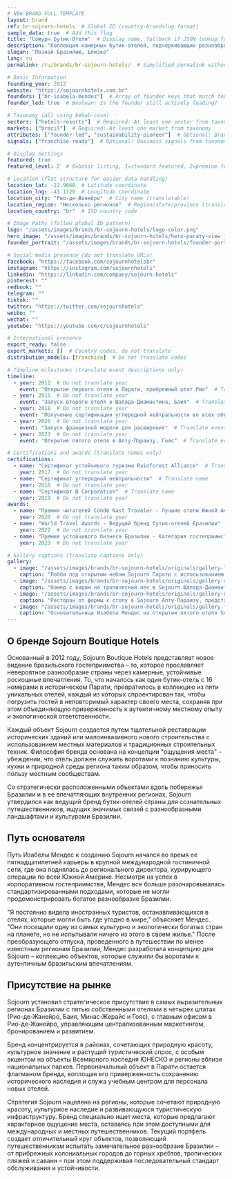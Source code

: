 ```yaml
---
# NEW BRAND FULL TEMPLATE
layout: brand
ref: br-sojourn-hotels  # Global ID (country-brandslug format)
sample_data: true  # Add this flag
title: "Сожурн Бутик-Отели"  # Display name, fallback if JSON lookup fails
description: "Коллекция камерных бутик-отелей, подчеркивающих разнообразие бразильских ландшафтов через устойчивую роскошь и аутентичный местный опыт."
slogan: "Познай Бразилию, Близко"
lang: ru
permalink: /ru/brands/br-sojourn-hotels/  # Simplified permalink without country code

# Basic Information
founding_year: 2012
website: "https://sojournhotels.com.br"
founders: ["br-isabela-mendez"]  # Array of founder keys that match founder_names.json entries
founder_led: true  # Boolean: Is the founder still actively leading?

# Taxonomy (all using kebab-case)
sectors: ["hotels-resorts"]  # Required: At least one sector from taxonomy
markets: ["brazil"]  # Required: At least one market from taxonomy
attributes: ["founder-led", "sustainability-pioneer"]  # Optional: Brand attributes from taxonomy
signals: ["franchise-ready"]  # Optional: Business signals from taxonomy

# Display Settings
featured: true
featured_level: 2  # 0=basic listing, 1=standard featured, 2=premium featured

# Location (flat structure for easier data handling)
location_lat: -22.9068  # Latitude coordinate
location_lng: -43.1729  # Longitude coordinate
location_city: "Рио-де-Жанейро"  # City name (translatable)
location_region: "Несколько регионов"  # Region/state/province (translatable, optional)
location_country: "br"  # ISO country code

# Image Paths (follow global ID pattern)
logo: "/assets/images/brands/br-sojourn-hotels/logo-color.png"
hero_image: "/assets/images/brands/br-sojourn-hotels/hero-paraty-view.jpg"
founder_portrait: "/assets/images/brands/br-sojourn-hotels/founder-portrait.jpg"

# Social media presence (do not translate URLs)
facebook: "https://facebook.com/sojournhotelsbr"
instagram: "https://instagram.com/sojournhotels"
linkedin: "https://linkedin.com/company/sojourn-hotels"
pinterest: ""
redbook: ""
telegram: ""
tiktok: ""
twitter: "https://twitter.com/sojournhotels"
weibo: ""
wechat: ""
youtube: "https://youtube.com/c/sojournhotels"

# International presence
export_ready: false
export_markets: []  # Country codes, do not translate
distribution_models: [franchise]  # Do not translate codes

# Timeline milestones (translate event descriptions only)
timeline:
  - year: 2012  # Do not translate year
    event: "Открытие первого отеля в Парати, прибрежный штат Рио"  # Translate event description
  - year: 2015  # Do not translate year
    event: "Запуск второго отеля в Шапада-Диамантина, Баия"  # Translate event description
  - year: 2018  # Do not translate year
    event: "Получение сертификации углеродной нейтральности во всех объектах"  # Translate event description
  - year: 2020  # Do not translate year
    event: "Запуск франшизной модели для расширения"  # Translate event description
  - year: 2023  # Do not translate year
    event: "Открытие пятого отеля в Алту-Параизу, Гояс"  # Translate event description

# Certifications and awards (translate names only)
certifications:
  - name: "Сертификат устойчивого туризма Rainforest Alliance"  # Translate name
    year: 2017  # Do not translate year
  - name: "Сертификат углеродной нейтральности"  # Translate name
    year: 2018  # Do not translate year
  - name: "Сертификат B Corporation"  # Translate name
    year: 2019  # Do not translate year
awards:
  - name: "Премия читателей Condé Nast Traveler - Лучшие отели Южной Америки"  # Translate name
    year: 2020  # Do not translate year
  - name: "World Travel Awards - Ведущий бренд бутик-отелей Бразилии"  # Translate name
    year: 2022  # Do not translate year
  - name: "Премия устойчивого бизнеса Бразилии - Категория гостеприимства"  # Translate name
    year: 2023  # Do not translate year

# Gallery captions (translate captions only)
gallery:
  - image: "/assets/images/brands/br-sojourn-hotels/originals/gallery-lobby.jpg"  # Do not translate path
    caption: "Лобби под открытым небом Sojourn Парати с использованием местных материалов и ремесленной мебели"  # Translate caption
  - image: "/assets/images/brands/br-sojourn-hotels/originals/gallery-suite.jpg"  # Do not translate path
    caption: "Номер с видом на тропический лес в Sojourn Шапада-Диамантина с частным мини-бассейном"  # Translate caption
  - image: "/assets/images/brands/br-sojourn-hotels/originals/gallery-dining.jpg"  # Do not translate path
    caption: "Ресторан от фермы к столу в Sojourn Алту-Параизу, представляющий региональную кухню"  # Translate caption
  - image: "/assets/images/brands/br-sojourn-hotels/originals/gallery-founder.jpg"  # Do not translate path
    caption: "Основательница Изабела Мендес на открытии пятого отеля Sojourn в 2023 году"  # Translate caption
---
```


## О бренде Sojourn Boutique Hotels

Основанный в 2012 году, Sojourn Boutique Hotels представляет новое видение бразильского гостеприимства – то, которое прославляет невероятное разнообразие страны через камерные, устойчивые роскошные впечатления. То, что началось как один бутик-отель с 16 номерами в историческом Парати, превратилось в коллекцию из пяти уникальных отелей, каждый из которых спроектирован так, чтобы погрузить гостей в неповторимый характер своего места, сохраняя при этом объединяющую приверженность к аутентичному местному опыту и экологической ответственности.

Каждый объект Sojourn создается путем тщательной реставрации исторических зданий или малоинвазивного нового строительства с использованием местных материалов и традиционных строительных техник. Философия бренда основана на концепции "ощущения места" – убеждении, что отель должен служить воротами к познанию культуры, кухни и природной среды региона таким образом, чтобы приносить пользу местным сообществам.

Со стратегически расположенными объектами вдоль побережья Бразилии и в ее впечатляющих внутренних регионах, Sojourn утвердился как ведущий бренд бутик-отелей страны для сознательных путешественников, ищущих значимых связей с разнообразными ландшафтами и культурами Бразилии.

## Путь основателя

Путь Изабелы Мендес к созданию Sojourn начался во время ее пятнадцатилетней карьеры в крупной международной гостиничной сети, где она поднялась до регионального директора, курирующего операции по всей Южной Америке. Несмотря на успех в корпоративном гостеприимстве, Мендес все больше разочаровывалась стандартизированными подходами, которые не могли продемонстрировать богатое разнообразие Бразилии.

"Я постоянно видела иностранных туристов, останавливающихся в отелях, которые могли быть где угодно в мире," объясняет Мендес. "Они посещали одну из самых культурно и экологически богатых стран на планете, но не испытывали ничего из этого в своем жилье." После преобразующего отпуска, проведенного в путешествии по менее известным регионам Бразилии, Мендес разработала концепцию для Sojourn – коллекцию объектов, которые служили бы воротами к аутентичным бразильским впечатлениям.

## Присутствие на рынке

Sojourn установил стратегическое присутствие в самых выразительных регионах Бразилии с пятью собственными отелями в четырех штатах (Рио-де-Жанейро, Баия, Минас-Жерайс и Гояс), с главным офисом в Рио-де-Жанейро, управляющим централизованным маркетингом, бронированием и развитием.

Бренд концентрируется в районах, сочетающих природную красоту, культурное значение и растущий туристический спрос, с особым акцентом на объекты Всемирного наследия ЮНЕСКО и регионы вблизи национальных парков. Первоначальный объект в Парати остается флагманом бренда, воплощая его приверженность сохранению исторического наследия и служа учебным центром для персонала новых отелей.

Стратегия Sojourn нацелена на регионы, которые сочетают природную красоту, культурное наследие и развивающуюся туристическую инфраструктуру. Бренд специально ищет места, которые предлагают характерное ощущение места, оставаясь при этом доступными для международных и местных путешественников. Текущий портфель создает отличительный круг объектов, позволяющий путешественникам испытать замечательное разнообразие Бразилии – от прибрежных колониальных городов до горных хребтов, тропических пляжей и саванн – при этом поддерживая последовательный стандарт обслуживания и устойчивости.
